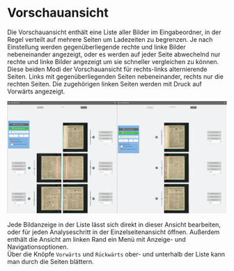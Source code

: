 # Vorschauansicht

Die Vorschauansicht enthält eine Liste aller Bilder im Eingabeordner, in der Regel verteilt auf mehrere Seiten um Ladezeiten zu begrenzen. Je nach Einstellung werden gegenüberliegende rechte und linke Bilder nebeneinander angezeigt, oder es werden auf jeder Seite abwechelnd nur rechte und linke Bilder angezeigt um sie schneller vergleichen zu können.  
Diese beiden Modi der Vorschauansicht für rechts-links alternierende Seiten. Links mit gegenüberliegenden Seiten nebeneinander, rechts nur die rechten Seiten. Die zugehörigen linken Seiten werden mit Druck auf Vorwärts angezeigt.

![Zwei Modi der Vorschauansicht](../../../../.gitbook/assets/layoutwizzard2_preview-duo.png)

Jede Bildanzeige in der Liste lässt sich direkt in dieser Ansicht bearbeiten, oder für jeden Analyseschritt in der Einzelseitenansicht öffnen. Außerdem enthält die Ansicht am linken Rand ein Menü mit Anzeige- und Navigationsoptionen.  
Über die Knöpfe `Vorwärts` und `Rückwärts` ober- und unterhalb der Liste kann man durch die Seiten blättern.

